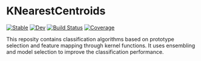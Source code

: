 # KNearestCentroids

[![Stable](https://img.shields.io/badge/docs-stable-blue.svg)](https://sadit.github.io/KNearestCentroids.jl/stable)
[![Dev](https://img.shields.io/badge/docs-dev-blue.svg)](https://sadit.github.io/KNearestCentroids.jl/dev)
[![Build Status](https://github.com/sadit/KNearestCentroids.jl/workflows/CI/badge.svg)](https://github.com/sadit/KNearestCentroids.jl/actions)
[![Coverage](https://codecov.io/gh/sadit/KNearestCentroids.jl/branch/master/graph/badge.svg)](https://codecov.io/gh/sadit/KNearestCentroids.jl)

This reposity contains classification algorithms based on prototype selection and feature mapping through kernel functions. It uses ensembling and model selection to improve the classification performance.
